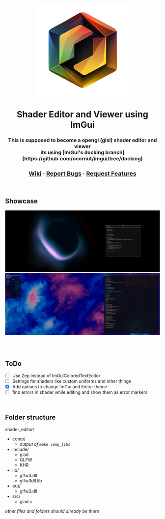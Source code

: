 <div align="center">
<img src="logo.png" width="300">

<h1>Shader Editor and Viewer using ImGui
<h3>This is supposed to become a opengl (glsl) shader editor and viewer<br>
its using [ImGui's docking branch](https://github.com/ocornut/imgui/tree/docking)

<br>
<div class="links" align="center"><h3>
  <a href="https://github.com/TerrificTable/ShaderEditor/wiki">Wiki</a>
  ·
  <a href="https://github.com/TerrificTable/ShaderEditor/issues">Report Bugs</a>
  ·
  <a href="https://github.com/TerrificTable/ShaderEditor/issues">Request Features</a>
</div>
</div>
  
  
<br>

## Showcase
![img.png](img.png)
![image.png](image.png)

<br>

<!-- ## Install
  You can get the latest built release from the [Releases Tab](https://github.com/TerrificTable/ShaderEditor/releases)<br>
  If you want to build the project yourself, you have to get the [imgui files](https://github.com/ocornut/imgui), [glad](https://glad.dav1d.de) and [glfw](https://glfw.org)
  for reference see [Folder structure](https://github.com/TerrificTable/ShaderEditor#folder-structure)<br>
  If you have all those libraries and files, you want to execute 
  ```sh
  make comp_libs
  ```
  to compile the libraries into object files<br>
  Now you should have a folder called `comp` containing .o files, you can now execute 
  ```sh
  make compile
  ``` 
  to compile the project, it will output a executable in the `out` folder<br>
-->

<br>

## ToDo
- [ ] Use Zep instead of ImGuiColoredTextEditor
- [ ] Settings for shaders like custom uniforms and other things
- [x] Add options to change ImGui and Editor theme
- [ ] find errors in shader while editing and show them as error markers

<br>

## Folder structure
shader_editor/
- comp/
  - *output of `make comp_libs`*
- include/
    - glad
    - GLFW
    - KHR
- lib/
  - glfw3.dll
  - glfw3dll.lib
- out/
  - glfw3.dll
- src/
  - glad.c

*other files and folders should already be there*
